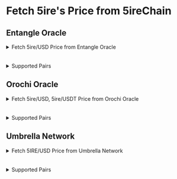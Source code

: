 # Fetch 5ire's Price from 5ireChain 


## Entangle Oracle

<details>
<summary>Fetch 5ire/USD Price from Entangle Oracle</summary>

This script fetches and verifies the `5IRE/USD` price using the PullConsumer smart contract on the 5ireChain.

## Prerequisites

- Node.js (v20 or higher)
- Yarn
- A `5ireChain Mainnet` Configuration
- Private key with sufficient `5IRE coins` for gas fees

## Setup

1. Install dependencies:
```bash
yarn install
```

2. Configure environment variables by creating a `.env` file:

```env
FIRE_URL=https://rpc.5ire.network
FIRE_DEPLOYER=your_private_key_here
```

## Running the Script
Execute the script using Hardhat:


```bash
npx hardhat run scripts/entangle/fetchAndVerify.ts --network fire
```



## Script Overview

The script performs the following operations:

1. Fetches verification data for 5IRE/USD price from `Entangle Oracle`
2. Interacts with the PullConsumer contract at `0xB1e44Fb6DDc1DA35300DA3b66be4235F1532d6D7`
3. Verifies the price using `merkle proofs` and `signatures`
4. Outputs the transaction hash upon successful verification

## Expected Output

When successful, you should see output similar to:

```
sent tx: 0x62364a7c80168b8a5a4e8e0758b7a034e96e2e57ae543a8c7907a27039e79a56
```


## References
+ https://docs.entangle.fi/universal-data-feeds-guides/how-to-integrate/evm-smart-contracts/fetch-data-via-pull-model


</details>

<br/>
<br/>

<details>
<summary>Supported Pairs </summary>

### 1. 5ire/USD


</details>



## Orochi Oracle


<details>
<summary>Fetch 5ire/USD, 5ire/USDT Price from Orochi Oracle</summary>
This script fetches the `5IRE/USD` and `5IRE/USDT` price using the FetchPrice smart contract on the 5ireChain.

## Prerequisites

- Node.js (v20 or higher)
- Yarn
- A `5ireChain Mainnet` Configuration
- Private key with sufficient `5IRE coins` for gas fees

## Setup

1. Install dependencies:
```bash
yarn install
```

2. Configure environment variables by creating a `.env` file:

```env
FIRE_URL=https://rpc.5ire.network
FIRE_DEPLOYER=your_private_key_here
```

## Running the Script
Compile and deploy the contract:

```bash
npx hardhat compile
```

Deploy the contract to the `5ireChain` network:

```bash
npx hardhat run scripts/orochi/deploy.ts --network fire
```

Copy the deployed contract address and update `orochifetch.ts` with it. Then run:

```bash
npx hardhat run scripts/orochi/orochifetch.ts --network fire
```



## Script Overview

The script performs the following operations:

1. Fetches `5IRE/USD` and `5IRE/USDT` prices from `Orochi Oracle`
2. Interacts with the FetchPrice contract at `0x3E36123bAE1d9EB392C32849324D093a45CEDd7F`
3. Retrieves and displays the latest price

## Expected Output

When successful, you should see output similar to:

```
📡 Fetching 5IRE/USDT price from contract...
💰 5IRE/USDT Price: 0.003066 USDT
💰 5IRE/USD Price: 0.003066352589999999 USD
```

## References
+ https://docs.orochi.network/orochi-network/orocle-v2.html



</details>
<br/>
<br/>

<details>
<summary>Supported Pairs </summary>

### 1. 5IRE/USD

### 2. 5IRE/USDT


</details>



## Umbrella Network

<details>
<summary>Fetch 5IRE/USD Price from Umbrella Network</summary>
This script fetches the `5IRE/USD` price using the `UmbrellaPriceFetcher` smart contract on the `5ireChain`.

## Prerequisites

- Node.js (v20 or higher)
- Yarn
- A `5ireChain Mainnet` Configuration
- Private key with sufficient `5IRE coins` for gas fees

## Setup

1. Install dependencies:
```bash
yarn install
```

2. Configure environment variables by creating a `.env` file:

```env
FIRE_URL=https://rpc.5ire.network
FIRE_DEPLOYER=your_private_key_here
```

## Running the Script
Compile and deploy the contract:

```bash
npx hardhat compile
```

Deploy the contract to the `5ireChain` network:

```bash
npx hardhat run scripts/Umbrella/deploy.ts --network fire
```

Copy the deployed contract address and update `umbrellaFetch.ts` with it. Then run:

```bash
npx hardhat run scripts/Umbrella/umbrellaFetch.ts --network fire
```

## Script Overview

The script performs the following operations:

1. Fetches `5IRE/USD` price from `Umbrella Network`
2. Interacts with the `Feed Address` contract at
`0x1B9131518EadDFDCCc1876616e3Bf9c534b4e527`
3. Retrieves and displays the latest price

## Expected Output

When successful, you should see output similar to:

```
Price: 0.00338371 USD
Timestamp: 1739737743
```

## References
+ https://umbrella-network.readme.io/docs/umb-token-contracts

+ https://github.com/umbrella-network/phoenix/blob/develop/contracts/onChainFeeds/UmbrellaFeedsReader.sol

</details>
<br/>
<br/>

<details>
<summary>Supported Pairs </summary>

### 1. 5IRE/USD

</details>